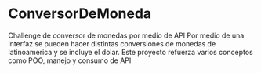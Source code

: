 # ConversorDeMoneda
Challenge de conversor de monedas por medio de API
Por medio de una interfaz se pueden hacer distintas conversiones de monedas de latinoamerica y se incluye el dolar.
Este proyecto refuerza varios conceptos como POO, manejo y consumo de API
